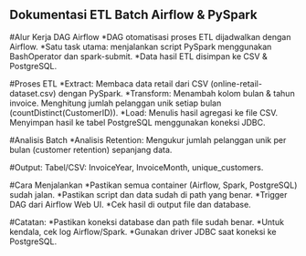 ## Dokumentasi ETL Batch Airflow & PySpark
#Alur Kerja DAG Airflow
*DAG otomatisasi proses ETL dijadwalkan dengan Airflow.
*Satu task utama: menjalankan script PySpark menggunakan BashOperator dan spark-submit.
*Data hasil ETL disimpan ke CSV & PostgreSQL.

#Proses ETL
*Extract:
Membaca data retail dari CSV (online-retail-dataset.csv) dengan PySpark.
*Transform:
Menambah kolom bulan & tahun invoice.
Menghitung jumlah pelanggan unik setiap bulan (countDistinct(CustomerID)).
*Load:
Menulis hasil agregasi ke file CSV.
Menyimpan hasil ke tabel PostgreSQL menggunakan koneksi JDBC.

#Analisis Batch
*Analisis Retention:
Mengukur jumlah pelanggan unik per bulan (customer retention) sepanjang data.

#Output:
Tabel/CSV: InvoiceYear, InvoiceMonth, unique_customers.

#Cara Menjalankan
*Pastikan semua container (Airflow, Spark, PostgreSQL) sudah jalan.
*Pastikan script dan data sudah di path yang benar.
*Trigger DAG dari Airflow Web UI.
*Cek hasil di output file dan database.

#Catatan:
*Pastikan koneksi database dan path file sudah benar.
*Untuk kendala, cek log Airflow/Spark.
*Gunakan driver JDBC saat koneksi ke PostgreSQL.
